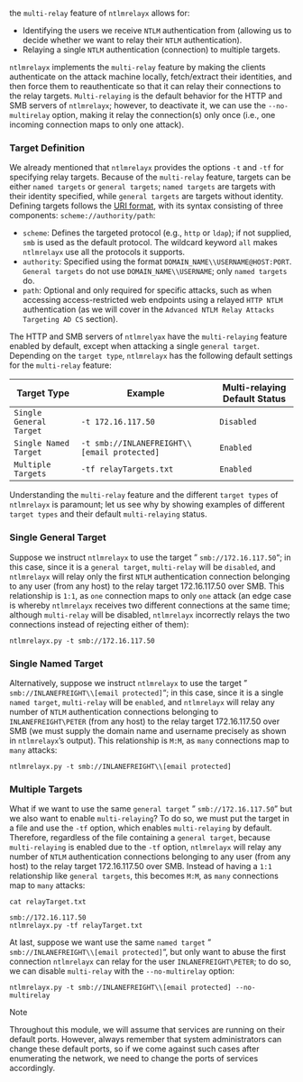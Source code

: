 the `multi-relay` feature of `ntlmrelayx` allows for:
- Identifying the users we receive `NTLM` authentication from (allowing us to decide whether we want to relay their `NTLM` authentication).
- Relaying a single `NTLM` authentication (connection) to multiple targets.

`ntlmrelayx` implements the `multi-relay` feature by making the clients authenticate on the attack machine locally, fetch/extract their identities, and then force them to reauthenticate so that it can relay their connections to the relay targets. `Multi-relaying` is the default behavior for the HTTP and SMB servers of `ntlmrelayx`; however, to deactivate it, we can use the `--no-multirelay` option, making it relay the connection(s) only once (i.e., one incoming connection maps to only one attack).

### Target Definition

We already mentioned that `ntlmrelayx` provides the options `-t` and `-tf` for specifying relay targets. Because of the `multi-relay` feature, targets can be either `named targets` or `general targets`; `named targets` are targets with their identity specified, while `general targets` are targets without identity. Defining targets follows the [URI format](https://datatracker.ietf.org/doc/html/rfc3986), with its syntax consisting of three components: `scheme://authority/path`:

- `scheme`: Defines the targeted protocol (e.g., `http` or `ldap`); if not supplied, `smb` is used as the default protocol. The wildcard keyword `all` makes `ntlmrelayx` use all the protocols it supports.
- `authority`: Specified using the format `DOMAIN_NAME\\USERNAME@HOST:PORT`. `General targets` do not use `DOMAIN_NAME\\USERNAME`; only `named targets` do.
- `path`: Optional and only required for specific attacks, such as when accessing access-restricted web endpoints using a relayed `HTTP NTLM` authentication (as we will cover in the `Advanced NTLM Relay Attacks Targeting AD CS` section).

The HTTP and SMB servers of `ntlmrelyax` have the `multi-relaying` feature enabled by default, except when attacking a single `general target`. Depending on the `target type`, `ntlmrelayx` has the following default settings for the `multi-relay` feature:

  
|**Target Type**|**Example**|**Multi-relaying Default Status**|
|---|---|---|
|`Single General Target`|`-t 172.16.117.50`|`Disabled`|
|`Single Named Target`|`-t smb://INLANEFREIGHT\\[email protected]`|`Enabled`|
|`Multiple Targets`|`-tf relayTargets.txt`|`Enabled`|

Understanding the `multi-relay` feature and the different `target types` of `ntlmrelayx` is paramount; let us see why by showing examples of different `target types` and their default `multi-relaying` status.

### Single General Target
Suppose we instruct `ntlmrelayx` to use the target ” `smb://172.16.117.50`“; in this case, since it is a `general target`, `multi-relay` will be `disabled`, and `ntlmrelayx` will relay only the first `NTLM` authentication connection belonging to any user (from any host) to the relay target 172.16.117.50 over SMB. This relationship is `1:1`, as `one` connection maps to only `one` attack (an edge case is whereby `ntlmrelayx` receives two different connections at the same time; although `multi-relay` will be disabled, `ntlmrelayx` incorrectly relays the two connections instead of rejecting either of them):
```
ntlmrelayx.py -t smb://172.16.117.50
```

### Single Named Target
Alternatively, suppose we instruct `ntlmrelayx` to use the target ” `smb://INLANEFREIGHT\\[email protected]`“; in this case, since it is a single `named target`, `multi-relay` will be `enabled`, and `ntlmrelayx` will relay any number of `NTLM` authentication connections belonging to `INLANEFREIGHT\PETER` (from any host) to the relay target 172.16.117.50 over SMB (we must supply the domain name and username precisely as shown in `ntlmrelayx`’s output). This relationship is `M:M`, as `many` connections map to `many` attacks:
```
ntlmrelayx.py -t smb://INLANEFREIGHT\\[email protected]
```

### Multiple Targets
What if we want to use the same `general target` ” `smb://172.16.117.50`” but we also want to enable `multi-relaying`? To do so, we must put the target in a file and use the `-tf` option, which enables `multi-relaying` by default. Therefore, regardless of the file containing a `general target`, because `multi-relaying` is enabled due to the `-tf` option, `ntlmrelayx` will relay any number of `NTLM` authentication connections belonging to any user (from any host) to the relay target 172.16.117.50 over SMB. Instead of having a `1:1` relationship like `general targets`, this becomes `M:M`, as `many` connections map to `many` attacks:
```
cat relayTarget.txt

smb://172.16.117.50
ntlmrelayx.py -tf relayTarget.txt
```

At last, suppose we want use the same `named target` ” `smb://INLANEFREIGHT\\[email protected]`“, but only want to abuse the first connection `ntlmrelayx` can relay for the user `INLANEFREIGHT\PETER`; to do so, we can disable `multi-relay` with the `--no-multirelay` option:

```
ntlmrelayx.py -t smb://INLANEFREIGHT\\[email protected] --no-multirelay
```


> [!NOTE] 
>  Throughout this module, we will assume that services are running on their default ports. However, always remember that system administrators can change these default ports, so if we come against such cases after enumerating the network, we need to change the ports of services accordingly.
